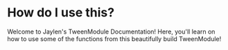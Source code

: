 # How do I use this?

Welcome to Jaylen's TweenModule Documentation! Here, you'll learn on how to use some of the functions from this beautifully build TweenModule!
